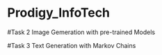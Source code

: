 # Prodigy_InfoTech

#Task 2 
Image Gemeration with pre-trained Models 

#Task 3 
Text Generation with Markov Chains
